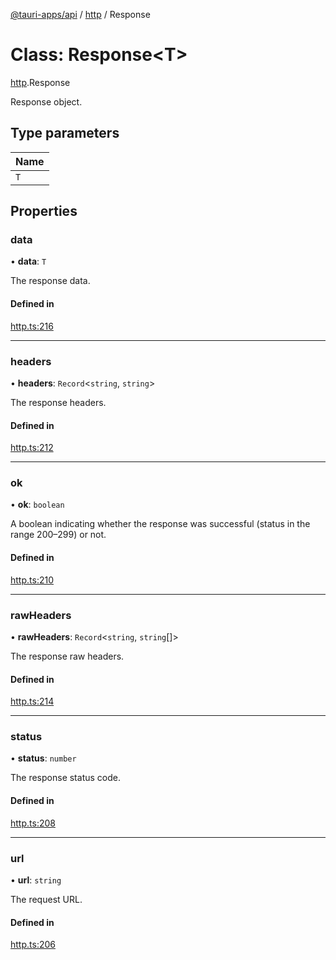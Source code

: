 [@tauri-apps/api](../README.md) / [http](../modules/http.md) / Response

# Class: Response<T\>

[http](../modules/http.md).Response

Response object.

## Type parameters

| Name |
| :------ |
| `T` |

## Properties

### data

• **data**: `T`

The response data.

#### Defined in

[http.ts:216](https://github.com/tauri-apps/tauri/blob/787ea09/tooling/api/src/http.ts#L216)

___

### headers

• **headers**: `Record`<`string`, `string`\>

The response headers.

#### Defined in

[http.ts:212](https://github.com/tauri-apps/tauri/blob/787ea09/tooling/api/src/http.ts#L212)

___

### ok

• **ok**: `boolean`

A boolean indicating whether the response was successful (status in the range 200–299) or not.

#### Defined in

[http.ts:210](https://github.com/tauri-apps/tauri/blob/787ea09/tooling/api/src/http.ts#L210)

___

### rawHeaders

• **rawHeaders**: `Record`<`string`, `string`[]\>

The response raw headers.

#### Defined in

[http.ts:214](https://github.com/tauri-apps/tauri/blob/787ea09/tooling/api/src/http.ts#L214)

___

### status

• **status**: `number`

The response status code.

#### Defined in

[http.ts:208](https://github.com/tauri-apps/tauri/blob/787ea09/tooling/api/src/http.ts#L208)

___

### url

• **url**: `string`

The request URL.

#### Defined in

[http.ts:206](https://github.com/tauri-apps/tauri/blob/787ea09/tooling/api/src/http.ts#L206)
